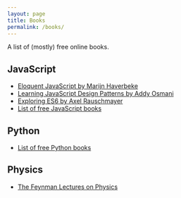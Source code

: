 ```yaml
---
layout: page
title: Books
permalink: /books/
---
```


A list of (mostly) free online books.

## JavaScript

- [Eloquent JavaScript by Marijn Haverbeke][js-eloquent]
- [Learning JavaScript Design Patterns by Addy Osmani][js-design-patterns]
- [Exploring ES6 by Axel Rauschmayer][js-es6]
- [List of free JavaScript books][js-books]

<!-- links -->
[js-eloquent]: http://eloquentjavascript.net/
[js-design-patterns]: https://addyosmani.com/resources/essentialjsdesignpatterns/book/
[js-es6]: http://exploringjs.com/es6/
[js-books]: http://jsbooks.revolunet.com/

## Python

- [List of free Python books][py-books]

<!-- links -->
[py-books]: http://pythonbooks.revolunet.com/

## Physics

- [The Feynman Lectures on Physics](http://www.feynmanlectures.caltech.edu/)
